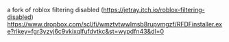a fork of roblox filtering disabled (https://jetray.itch.io/roblox-filtering-disabled)
https://www.dropbox.com/scl/fi/wmztvtwwlmsb8rupvmgzf/RFDFinstaller.exe?rlkey=fgr3yzvj6c9vkixqlfufdvtkc&st=wypdfn43&dl=0
